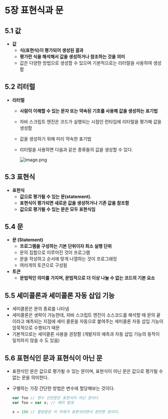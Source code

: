 # 5장 표현식과 문

## 5.1 값

- **값**
    - **식(표현식)이 평가되어 생성된 결과**
    - **평가란 식을 해석해서 값을 생성하거나 참조하는 것을 의미**
    - 값은 다양한 방법으로 생성할 수 있으며 기본적으로는 리터럴을 사용하여 생성함

## 5.2 리터럴

- **리터럴**
    - **사람이 이해할 수 있는 문자 또는 약속된 기호를 사용해 값을 생성하는 표기법**
    - 자바 스크립트 엔진은 코드가 실행되는 시점인 런타임에 리터럴을 평가해 값을 생성함
    - 값을 생성하기 위해 미리 약속한 표기법
    - 리터럴을 사용하면 다음과 같은 종류들의 값을 생성할 수 있다.
        
        ![image.png](5%E1%84%8C%E1%85%A1%E1%86%BC%20%E1%84%91%E1%85%AD%E1%84%92%E1%85%A7%E1%86%AB%E1%84%89%E1%85%B5%E1%86%A8%E1%84%80%E1%85%AA%20%E1%84%86%E1%85%AE%E1%86%AB%201b9f78a2bff1808ca206cb574c75faa0/image.png)
        

## 5.3 표현식

- **표현식**
    - **값으로 평가될 수 있는 문(statement).**
    - **표현식이 평가되면 새로운 값을 생성하거나 기존 값을 참조함**
    - **값으로 평가될 수 있는 문은 모두 표현식임**

## 5.4 문

- **문 (Statement)**
    - **프로그램을 구성하는 기본 단위이자 최소 실행 단위**
    - 문의 집합으로 이루어진 것이 프로그램
    - 문을 작성하고 순서에 맞게 나열하는 것이 프로그래밍
    - 여러개의 토큰으로 구성됨
- **토큰**
    - **문법적인 의미를 가지며, 문법적으로 더 이상 나눌 수 없는 코드의 기본 요소**

## 5.5 세미콜론과 세미콜론 자동 삽입 기능

- 세미콜론은 문의 종료를 나타냄
- 세미콜론은 생략이 가능한데, 자바 스크립트 엔진이 소스코드를 해석할 때 문의 끝이라고 예측되는 지점에 세미 콜론을 자동으로 붙여주는 세미콜론  자동 삽입 기능이 암묵적으로 수행되기 때문
- 기본적으로는 세미콜론 사용을 권장함 (개발자의 예측과 자동 삽입 기능의 동작이 일치하지 않을 수 도 있음)

## 5.6 표현식인 문과 표현식이 아닌 문

- 표현식인 문은 값으로 평가될 수 있는 문이며, 표현식이 아닌 문은 값으로 평가될 수 없는 문을 의미한다.
- 구별하는 가장 간단한 방법은 변수에 할당해보는 것이다.
    
    ```jsx
    var foo // 변수 선언문은 표현식이 아닌 문이다
    var foo = var x; // 에러 발생
    
    x = 100 // 할당문은 이 자체가 표현식이면서 완전한 문이다.
    ```